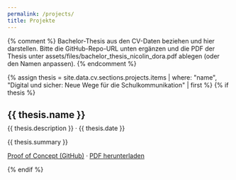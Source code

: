 ```yaml
---
permalink: /projects/
title: Projekte
---
```


{% comment %}
Bachelor-Thesis aus den CV-Daten beziehen und hier darstellen.
Bitte die GitHub-Repo-URL unten ergänzen und die PDF der Thesis unter
assets/files/bachelor_thesis_nicolin_dora.pdf ablegen (oder den Namen anpassen).
{% endcomment %}

{% assign thesis = site.data.cv.sections.projects.items | where: "name", "Digital und sicher: Neue Wege für die Schulkommunikation" | first %}
{% if thesis %}
<section class="project">
	<h2>{{ thesis.name }}</h2>
	<p style="color: var(--muted); margin-top: -.5rem;">{{ thesis.description }} · {{ thesis.date }}</p>
	<div class="project-summary">{{ thesis.summary }}</div>
	<p>
		<!-- TODO: Ersetze REPO_NAME mit dem tatsächlichen Repository-Namen -->
		<a href="https://github.com/devobern/BFH-Bachelorarbeit-Proof-of-Concept" target="_blank" rel="noopener">Proof of Concept (GitHub)</a>
		·
		<a href="{{ '/assets/files/Digital_und_sicher_Neue_Wege_für_die_Schulkommunikation.pdf' | relative_url }}" download>PDF herunterladen</a>
	</p>
</section>
{% endif %}
